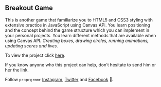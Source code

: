 ## Breakout Game

This is another game that familiarize you to HTML5 and CSS3 styling with extensive practice in JavaScript using Canvas API. You learn positioning and the concept behind the game structure which you can implement in your personal projects. You learn different methods that are available when using Canvas API. *Creating boxes, drawing circles, running animations, updating scores and lives.*

To view the project click [here](https://sam0132nodier.github.io/breakout-game-JS/).

If you know anyone who this project can help, don't hesitate to send him or her the link.

Follow ```proprgrmmr``` [Instagram](https://www.instagram.com/proprgrmmr), [Twitter](https://www.twitter.com/proprgrmmr) and [Facebook](https://web.facebook.com/Pro.Programmer.14) :100:.
